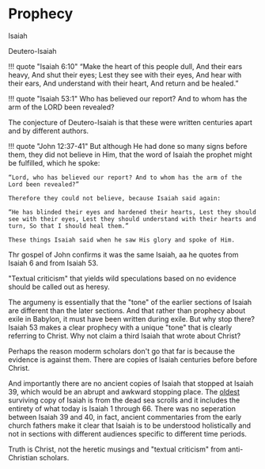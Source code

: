 # Prophecy


Isaiah

Deutero-Isaiah



!!! quote "Isaiah 6:10"
    “Make the heart of this people dull, And their ears heavy, And shut their eyes; Lest they see with their eyes, And hear with their ears, And understand with their heart, And return and be healed.”

!!! quote "Isaiah 53:1"
    Who has believed our report? And to whom has the arm of the LORD been revealed?

The conjecture of Deutero-Isaiah is that these were written centuries apart and by different authors.


!!! quote "John 12:37-41"
    But although He had done so many signs before them, they did not believe in Him, that the word of Isaiah the prophet might be fulfilled, which he spoke:
    
    “Lord, who has believed our report? And to whom has the arm of the Lord been revealed?”
    
    Therefore they could not believe, because Isaiah said again:
    
    “He has blinded their eyes and hardened their hearts, Lest they should see with their eyes, Lest they should understand with their hearts and turn, So that I should heal them.”
    
    These things Isaiah said when he saw His glory and spoke of Him.


Thr gospel of John confirms it was the same Isaiah, aa he quotes from Isaiah 6 and from Isaiah 53.

"Textual criticism" that yields wild speculations based on no evidence should be called out as heresy.

The argumeny is essentially that the "tone" of the earlier sections of Isaiah are different than the later sections.
And that rather than prophecy about exile in Babylon, it must have been written during exile. But why stop there? Isaiah 53 makes a clear prophecy with a unique "tone" that is clearly referring to Christ. Why not claim a third Isaiah that wrote about Christ?

Perhaps the reason moderm scholars don't go that far is because the evidence is against them. There are copies of Isaiah centuries before before Christ.

And importantly there are no ancient copies of Isaiah that stopped at Isaiah 39, which would be an abrupt and awkward stopping place.
The [oldest](https://en.m.wikipedia.org/wiki/Isaiah_Scroll) surviving copy of Isaiah is from the dead sea scrolls and it includes the entirety of what today is Isaiah 1 through 66.
There was no seperation between Isaiah 39 and 40, in fact, ancient commentaries from the early church fathers make it clear that Isaiah is to be understood holistically and not in sections with different audiences specific to different time periods.

Truth is Christ, not the heretic musings and "textual criticism" from anti-Christian scholars.






















